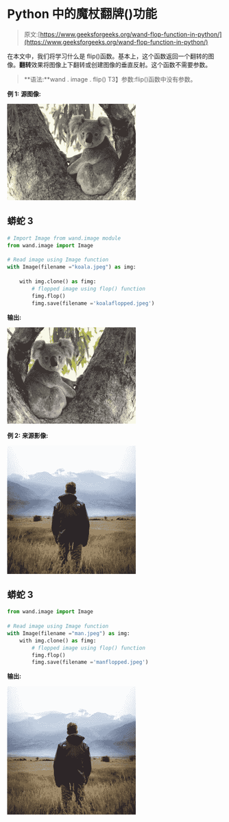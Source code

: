 # Python 中的魔杖翻牌()功能

> 原文:[https://www.geeksforgeeks.org/wand-flop-function-in-python/](https://www.geeksforgeeks.org/wand-flop-function-in-python/)

在本文中，我们将学习什么是 flip()函数。基本上，这个函数返回一个翻转的图像。**翻转**效果将图像上下翻转或创建图像的垂直反射。这个函数不需要参数。

> **语法:**wand . image . flip()
> T3】参数:flip()函数中没有参数。

**例 1:**
**源图像:**

![](img/a1d5dabac07efe8de363e0c440a198d8.png)

## 蟒蛇 3

```py
# Import Image from wand.image module
from wand.image import Image

# Read image using Image function
with Image(filename ="koala.jpeg") as img:

    with img.clone() as fimg:
        # flopped image using flop() function
        fimg.flop()
        fimg.save(filename ='koalaflopped.jpeg')
```

**输出:**

![](img/7631c9187f74a8aaf04b4658634ae5e7.png)

**例 2:**
**来源影像:**

![](img/0dead08cbf71dacb9fdc290c1df11845.png)

## 蟒蛇 3

```py
from wand.image import Image

# Read image using Image function
with Image(filename ="man.jpeg") as img:
    with img.clone() as fimg:
        # flopped image using flop() function
        fimg.flop()
        fimg.save(filename ='manflopped.jpeg')
```

**输出:**

![](img/65296eb47b17a3e82ba1fe72e231f6ef.png)